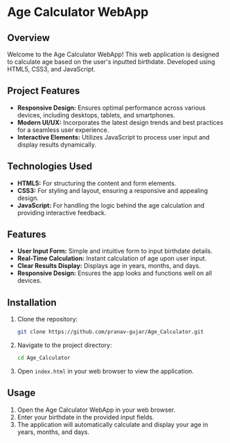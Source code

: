 # Age Calculator WebApp

## Overview

Welcome to the Age Calculator WebApp! This web application is designed to calculate age based on the user's inputted birthdate. Developed using HTML5, CSS3, and JavaScript.

## Project Features

- **Responsive Design:** Ensures optimal performance across various devices, including desktops, tablets, and smartphones.
- **Modern UI/UX:** Incorporates the latest design trends and best practices for a seamless user experience.
- **Interactive Elements:** Utilizes JavaScript to process user input and display results dynamically.

## Technologies Used

- **HTML5:** For structuring the content and form elements.
- **CSS3:** For styling and layout, ensuring a responsive and appealing design.
- **JavaScript:** For handling the logic behind the age calculation and providing interactive feedback.

## Features

- **User Input Form:** Simple and intuitive form to input birthdate details.
- **Real-Time Calculation:** Instant calculation of age upon user input.
- **Clear Results Display:** Displays age in years, months, and days.
- **Responsive Design:** Ensures the app looks and functions well on all devices.

## Installation

1. Clone the repository:
    ```bash
    git clone https://github.com/pranav-gujar/Age_Calculator.git
    ```
2. Navigate to the project directory:
    ```bash
    cd Age_Calculator
    ```
3. Open `index.html` in your web browser to view the application.

## Usage

1. Open the Age Calculator WebApp in your web browser.
2. Enter your birthdate in the provided input fields.
3. The application will automatically calculate and display your age in years, months, and days.
